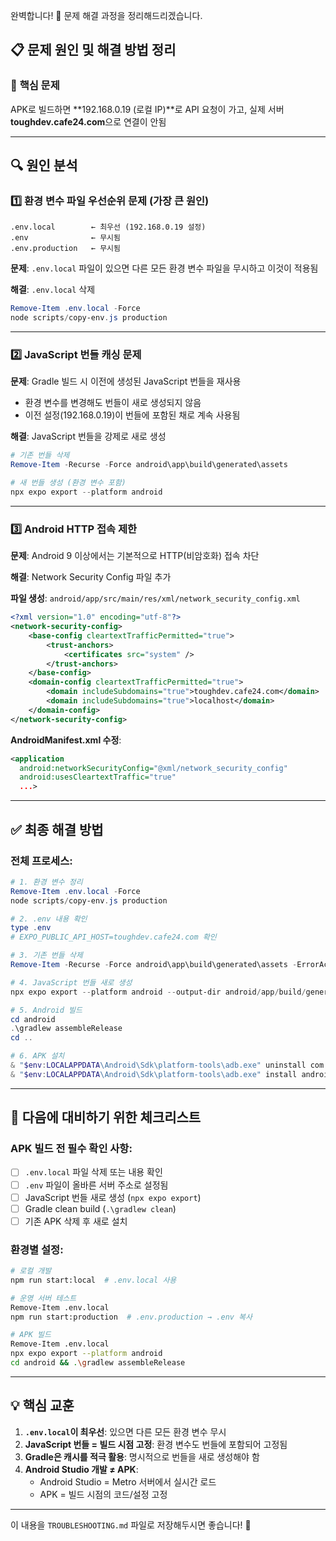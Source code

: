 완벽합니다! 🎉 문제 해결 과정을 정리해드리겠습니다.

## 📋 문제 원인 및 해결 방법 정리

### 🔴 **핵심 문제**

APK로 빌드하면 **192.168.0.19 (로컬 IP)**로 API 요청이 가고, 실제 서버 **toughdev.cafe24.com**으로 연결이 안됨

---

## 🔍 **원인 분석**

### 1️⃣ **환경 변수 파일 우선순위 문제** (가장 큰 원인)

```
.env.local        ← 최우선 (192.168.0.19 설정)
.env              ← 무시됨
.env.production   ← 무시됨
```

**문제**: `.env.local` 파일이 있으면 다른 모든 환경 변수 파일을 무시하고 이것이 적용됨

**해결**: `.env.local` 삭제

```powershell
Remove-Item .env.local -Force
node scripts/copy-env.js production
```

---

### 2️⃣ **JavaScript 번들 캐싱 문제**

**문제**: Gradle 빌드 시 이전에 생성된 JavaScript 번들을 재사용
- 환경 변수를 변경해도 번들이 새로 생성되지 않음
- 이전 설정(192.168.0.19)이 번들에 포함된 채로 계속 사용됨

**해결**: JavaScript 번들을 강제로 새로 생성

```powershell
# 기존 번들 삭제
Remove-Item -Recurse -Force android\app\build\generated\assets

# 새 번들 생성 (환경 변수 포함)
npx expo export --platform android
```

---

### 3️⃣ **Android HTTP 접속 제한**

**문제**: Android 9 이상에서는 기본적으로 HTTP(비암호화) 접속 차단

**해결**: Network Security Config 파일 추가

**파일 생성**: `android/app/src/main/res/xml/network_security_config.xml`
```xml
<?xml version="1.0" encoding="utf-8"?>
<network-security-config>
    <base-config cleartextTrafficPermitted="true">
        <trust-anchors>
            <certificates src="system" />
        </trust-anchors>
    </base-config>
    <domain-config cleartextTrafficPermitted="true">
        <domain includeSubdomains="true">toughdev.cafe24.com</domain>
        <domain includeSubdomains="true">localhost</domain>
    </domain-config>
</network-security-config>
```

**AndroidManifest.xml 수정**:
```xml
<application
  android:networkSecurityConfig="@xml/network_security_config"
  android:usesCleartextTraffic="true"
  ...>
```

---

## ✅ **최종 해결 방법**

### **전체 프로세스**:

```powershell
# 1. 환경 변수 정리
Remove-Item .env.local -Force
node scripts/copy-env.js production

# 2. .env 내용 확인
type .env
# EXPO_PUBLIC_API_HOST=toughdev.cafe24.com 확인

# 3. 기존 번들 삭제
Remove-Item -Recurse -Force android\app\build\generated\assets -ErrorAction SilentlyContinue

# 4. JavaScript 번들 새로 생성
npx expo export --platform android --output-dir android/app/build/generated/assets/react/release

# 5. Android 빌드
cd android
.\gradlew assembleRelease
cd ..

# 6. APK 설치
& "$env:LOCALAPPDATA\Android\Sdk\platform-tools\adb.exe" uninstall com.toughbox.fieldlog
& "$env:LOCALAPPDATA\Android\Sdk\platform-tools\adb.exe" install android\app\build\outputs\apk\release\app-release.apk
```

---

## 📝 **다음에 대비하기 위한 체크리스트**

### **APK 빌드 전 필수 확인 사항**:

- [ ] `.env.local` 파일 삭제 또는 내용 확인
- [ ] `.env` 파일이 올바른 서버 주소로 설정됨
- [ ] JavaScript 번들 새로 생성 (`npx expo export`)
- [ ] Gradle clean build (`.\gradlew clean`)
- [ ] 기존 APK 삭제 후 새로 설치

### **환경별 설정**:

```bash
# 로컬 개발
npm run start:local  # .env.local 사용

# 운영 서버 테스트
Remove-Item .env.local
npm run start:production  # .env.production → .env 복사

# APK 빌드
Remove-Item .env.local
npx expo export --platform android
cd android && .\gradlew assembleRelease
```

---

## 💡 **핵심 교훈**

1. **`.env.local`이 최우선**: 있으면 다른 모든 환경 변수 무시
2. **JavaScript 번들 = 빌드 시점 고정**: 환경 변수도 번들에 포함되어 고정됨
3. **Gradle은 캐시를 적극 활용**: 명시적으로 번들을 새로 생성해야 함
4. **Android Studio 개발 ≠ APK**: 
   - Android Studio = Metro 서버에서 실시간 로드
   - APK = 빌드 시점의 코드/설정 고정

---

이 내용을 `TROUBLESHOOTING.md` 파일로 저장해두시면 좋습니다! 🚀